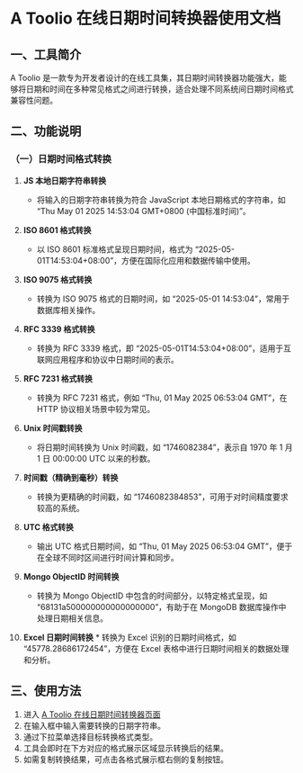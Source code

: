 # A Toolio 在线日期时间转换器使用文档

## 一、工具简介

A Toolio 是一款专为开发者设计的在线工具集，其日期时间转换器功能强大，能够将日期和时间在多种常见格式之间进行转换，适合处理不同系统间日期时间格式兼容性问题。

## 二、功能说明

### （一）日期时间格式转换

  1. **JS 本地日期字符串转换**
     * 将输入的日期字符串转换为符合 JavaScript 本地日期格式的字符串，如 “Thu May 01 2025 14:53:04 GMT+0800 (中国标准时间)”。

  2. **ISO 8601 格式转换**
     * 以 ISO 8601 标准格式呈现日期时间，格式为 “2025-05-01T14:53:04+08:00”，方便在国际化应用和数据传输中使用。

  3. **ISO 9075 格式转换**
     * 转换为 ISO 9075 格式的日期时间，如 “2025-05-01 14:53:04”，常用于数据库相关操作。

  4. **RFC 3339 格式转换**
     * 转换为 RFC 3339 格式，即 “2025-05-01T14:53:04+08:00”，适用于互联网应用程序和协议中日期时间的表示。

  5. **RFC 7231 格式转换**
     * 转换为 RFC 7231 格式，例如 “Thu, 01 May 2025 06:53:04 GMT”，在 HTTP 协议相关场景中较为常见。

  6. **Unix 时间戳转换**
     * 将日期时间转换为 Unix 时间戳，如 “1746082384”，表示自 1970 年 1 月 1 日 00:00:00 UTC 以来的秒数。

  7. **时间戳（精确到毫秒）转换**
     * 转换为更精确的时间戳，如 “1746082384853”，可用于对时间精度要求较高的系统。

  8. **UTC 格式转换**
     * 输出 UTC 格式日期时间，如 “Thu, 01 May 2025 06:53:04 GMT”，便于在全球不同时区间进行时间计算和同步。

  9. **Mongo ObjectID 时间转换**
     * 转换为 Mongo ObjectID 中包含的时间部分，以特定格式呈现，如 “68131a500000000000000000”，有助于在 MongoDB 数据库操作中处理日期相关信息。

  10. **Excel 日期时间转换**
     * 转换为 Excel 识别的日期时间格式，如 “45778.28686172454”，方便在 Excel 表格中进行日期时间相关的数据处理和分析。

## 三、使用方法

  1. 进入 [A Toolio 在线日期时间转换器页面](https://atoolio.com/date-converter)
  2. 在输入框中输入需要转换的日期字符串。
  3. 通过下拉菜单选择目标转换格式类型。
  4. 工具会即时在下方对应的格式展示区域显示转换后的结果。
  5. 如需复制转换结果，可点击各格式展示框右侧的复制按钮。